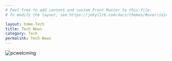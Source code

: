 ```yaml
---
# Feel free to add content and custom Front Matter to this file.
# To modify the layout, see https://jekyllrb.com/docs/themes/#overriding-theme-defaults

layout: home-Tech
title: Tech News
category: Tech
permalink: Tech-News
---
```

![pcwelcming](/myblog/assets/images/pcwlcm.png)